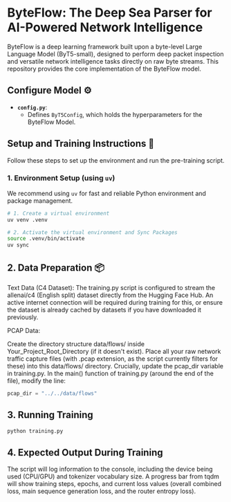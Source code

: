 # ByteFlow: The Deep Sea Parser for AI-Powered Network Intelligence

ByteFlow is a deep learning framework built upon a byte-level Large Language Model (ByT5-small), designed to perform deep packet inspection and versatile network intelligence tasks directly on raw byte streams.  This repository provides the core implementation of the ByteFlow model.

## Configure Model ⚙️

* **`config.py`**:
    * Defines `ByT5Config`, which holds the hyperparameters for the ByteFlow Model.

## Setup and Training Instructions 🚀

Follow these steps to set up the environment and run the pre-training script.

### 1. Environment Setup (using `uv`)

We recommend using `uv` for fast and reliable Python environment and package management.

```bash
# 1. Create a virtual environment
uv venv .venv

# 2. Activate the virtual environment and Sync Packages
source .venv/bin/activate
uv sync
```

## 2. Data Preparation 📦
Text Data (C4 Dataset):
The training.py script is configured to stream the allenai/c4 (English split) dataset directly from the Hugging Face Hub. An active internet connection will be required during training for this, or ensure the dataset is already cached by datasets if you have downloaded it previously.

PCAP Data:

Create the directory structure data/flows/ inside Your_Project_Root_Directory (if it doesn't exist).
Place all your raw network traffic capture files (with .pcap extension, as the script currently filters for these) into this data/flows/ directory.
Crucially, update the pcap_dir variable in training.py. In the main() function of training.py (around the end of the file), modify the line:
```Python
pcap_dir = "../../data/flows"
```

## 3. Running Training
```Bash
python training.py
```

## 4. Expected Output During Training
The script will log information to the console, including the device being used (CPU/GPU) and tokenizer vocabulary size.
A progress bar from tqdm will show training steps, epochs, and current loss values (overall combined loss, main sequence generation loss, and the router entropy loss).

